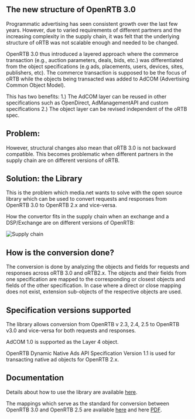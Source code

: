 ## The new structure of OpenRTB 3.0

Programmatic advertising has seen consistent growth over the last few years. However, due to varied requirements of different partners and the increasing complexity in the supply chain, it was felt that the underlying structure of oRTB was not scalable enough and needed to be changed.

OpenRTB 3.0 thus introduced a layered approach where the commerce transaction (e.g., auction parameters, deals, bids, etc.) was differentiated from the object specifications (e.g ads, placements, users, devices, sites, publishers, etc). The commerce transaction is supposed to be the focus of oRTB while the objects being transacted was added to AdCOM (Advertising Common Object Model).

This has two benefits:
1.) The AdCOM layer can be reused in other specifications such as OpenDirect, AdManagementAPI and custom specifications 
2.) The object layer can be revised independent of the oRTB spec.


## Problem:

However, structural changes also mean that oRTB 3.0 is not backward compatible. This becomes problematic when different partners in the supply chain are on different versions of oRTB.

## Solution: the Library

This is the problem which media.net wants to solve with the open source library which can be used to convert requests and responses from OpenRTB 3.0 to OpenRTB 2.x and vice-versa.

How the convertor fits in the supply chain when an exchange and a DSP/Exchange are on different versions of OpenRTB:

![Supply chain](https://github.com/media-net/openrtb3-converter/blob/master/convert.png)


## How is the conversion done?

The conversion is done by analyzing the objects and fields for requests and responses across oRTB 3.0 and oRTB2.x. The objects and their fields from one specification are mapped to the corresponding or closest objects and fields of the other specification. In case where a direct or close mapping does not exist, extension sub-objects of the respective objects are used.

## Specification versions supported

The library allows conversion from OpenRTB v 2.3, 2.4, 2.5 to OpenRTB v3.0 and vice-versa for both requests and responses.

AdCOM 1.0 is supported as the Layer 4 object.

OpenRTB Dynamic Native Ads API Specification Version 1.1  is used for transacting native ad objects for OpenRTB 2.x.

## Documentation	

 Details about how to use the library are available [here](https://github.com/media-net/openrtb3-converter/wiki/OpenRTB-3.0-Converter---Usage-Guidelines).	

 The mappings which serve as the standard for conversion between OpenRTB 3.0 and OpenRTB 2.5 are available [here](MAPPINGS.md) and here [PDF](https://github.com/media-net/openrtb3-converter/raw/master/openrtb-3-converter-mappings.pdf).

